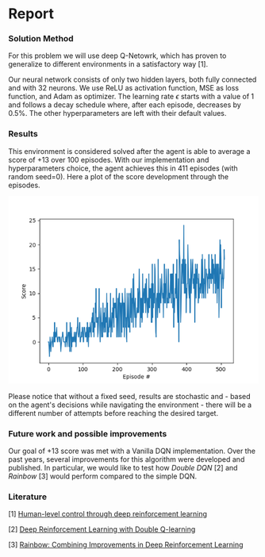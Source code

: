 # Report

### Solution Method

For this problem we will use deep Q-Netowrk, which has proven to generalize to different environments in a satisfactory way [1].

Our neural network consists of only two hidden layers, both fully connected and with 32 neurons. We use ReLU as activation function, MSE as loss function, and Adam as optimizer.
The learning rate $\epsilon$ starts with a value of 1 and follows a decay schedule where, after each episode, decreases by 0.5%. The other hyperparameters are left with their default values.

### Results
This environment is considered solved after the agent is able to average a score of +13 over 100 episodes. 
With our implementation and hyperparameters choice, the agent achieves this in 411 episodes (with random seed=0). 
Here a plot of the score development through the episodes.

![Scores](img/scores.png)

Please notice that without a fixed seed, results are stochastic and - based on the agent's decisions while navigating the environment - there will be a different number of attempts before reaching the desired target.


### Future work and possible improvements
Our goal of +13 score was met with a Vanilla DQN implementation. Over the past years, several improvements for this algorithm were developed and published.
In particular, we would like to test how _Double DQN_ [2] and _Rainbow_ [3] would perform compared to the simple DQN.

### Literature
[1] <a href="https://deepmind.com/research/dqn/" target="_blank">Human-level control through deep reinforcement learning</a>

[2] <a href="https://arxiv.org/abs/1509.06461" target="_blank">Deep Reinforcement Learning with Double Q-learning</a>

[3] <a href="https://arxiv.org/abs/1710.02298" target="_blank">Rainbow: Combining Improvements in Deep Reinforcement Learning</a>